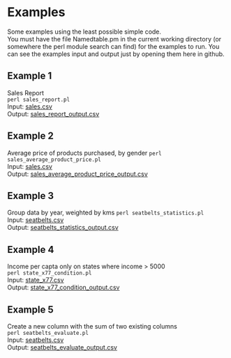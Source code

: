 # Examples

Some examples using the least possible simple code.  
You must have the file Namedtable.pm in the current working directory (or somewhere the perl module search can find) for the examples to run.
You can see the examples input and output just by opening them here in github.

## Example 1
Sales Report  
`perl sales_report.pl`  
Input: [sales.csv](https://github.com/pemn/Namedtable/blob/master/examples/sales.csv)  
Output: [sales_report_output.csv](https://github.com/pemn/Namedtable/blob/master/examples/sales_report_output)  

## Example 2
Average price of products purchased, by gender
`perl sales_average_product_price.pl`  
Input: [sales.csv](https://github.com/pemn/Namedtable/blob/master/examples/sales.csv)  
Output: [sales_average_product_price_output.csv](https://github.com/pemn/Namedtable/blob/master/examples/sales_average_product_price_output)  

## Example 3
Group data by year, weighted by kms
`perl seatbelts_statistics.pl`  
Input: [seatbelts.csv](https://github.com/pemn/Namedtable/blob/master/examples/seatbelts.csv)  
Output: [seatbelts_statistics_output.csv](https://github.com/pemn/Namedtable/blob/master/examples/seatbelts_statistics_output.csv)  

## Example 4
Income per capta only on states where income > 5000  
`perl state_x77_condition.pl`  
Input: [state_x77.csv](https://github.com/pemn/Namedtable/blob/master/examples/state_x77.csv)  
Output: [state_x77_condition_output.csv](https://github.com/pemn/Namedtable/blob/master/examples/state_x77_condition_output.csv)  

## Example 5
Create a new column with the sum of two existing columns  
`perl seatbelts_evaluate.pl`  
Input: [seatbelts.csv](https://github.com/pemn/Namedtable/blob/master/examples/seatbelts.csv)  
Output: [seatbelts_evaluate_output.csv](https://github.com/pemn/Namedtable/blob/master/examples/seatbelts_evaluate_output.csv)  
